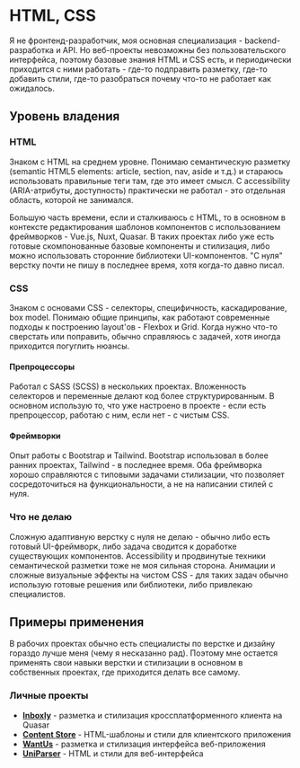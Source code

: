 # HTML, CSS

Я не фронтенд-разработчик, моя основная специализация - backend-разработка и API. Но веб-проекты невозможны без пользовательского интерфейса, поэтому базовые знания HTML и CSS есть, и периодически приходится с ними работать - где-то подправить разметку, где-то добавить стили, где-то разобраться почему что-то не работает как ожидалось.


## Уровень владения

### HTML

Знаком с HTML на среднем уровне. Понимаю семантическую разметку (semantic HTML5 elements: article, section, nav, aside и т.д.) и стараюсь использовать правильные теги там, где это имеет смысл. С accessibility (ARIA-атрибуты, доступность) практически не работал - это отдельная область, которой не занимался.

Большую часть времени, если и сталкиваюсь с HTML, то в основном в контексте редактирования шаблонов компонентов с использованием фреймворков - Vue.js, Nuxt, Quasar. В таких проектах либо уже есть готовые скомпонованные базовые компоненты и стилизация, либо можно использовать сторонние библиотеки UI-компонентов. "С нуля" верстку почти не пишу в последнее время, хотя когда-то давно писал.


### CSS

Знаком с основами CSS - селекторы, специфичность, каскадирование, box model. Понимаю общие принципы, как работают современные подходы к построению layout'ов - Flexbox и Grid. Когда нужно что-то сверстать или поправить, обычно справляюсь с задачей, хотя иногда приходится погуглить нюансы.


#### Препроцессоры

Работал с SASS (SCSS) в нескольких проектах. Вложенность селекторов и переменные делают код более структурированным. В основном использую то, что уже настроено в проекте - если есть препроцессор, работаю с ним, если нет - с чистым CSS.


#### Фреймворки

Опыт работы с Bootstrap и Tailwind. Bootstrap использовал в более ранних проектах, Tailwind - в последнее время. Оба фреймворка хорошо справляются с типовыми задачами стилизации, что позволяет сосредоточиться на функциональности, а не на написании стилей с нуля.


### Что не делаю

Сложную адаптивную верстку с нуля не делаю - обычно либо есть готовый UI-фреймворк, либо задача сводится к доработке существующих компонентов. Accessibility и продвинутые техники семантической разметки тоже не моя сильная сторона. Анимации и сложные визуальные эффекты на чистом CSS - для таких задач обычно использую готовые решения или библиотеки, либо привлекаю специалистов.


## Примеры применения

В рабочих проектах обычно есть специалисты по верстке и дизайну гораздо лучше меня (чему я несказанно рад). Поэтому мне остается применять свои навыки верстки и стилизации в основном в собственных проектах, где приходится делать все самому.


### Личные проекты

- **[Inboxly](../../experience/projects/Inboxly.md)** - разметка и стилизация кроссплатформенного клиента на Quasar
- **[Content Store](../../experience/projects/Content%20Store.md)** - HTML-шаблоны и стили для клиентского приложения
- **[WantUs](../../experience/projects/WantUs.md)** - разметка и стилизация интерфейса веб-приложения
- **[UniParser](../../experience/projects/UniParser.md)** - HTML и стили для веб-интерфейса
